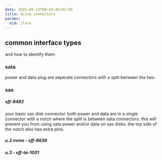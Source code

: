```yaml
---
date: 2025-09-13T00:43:46+02:00
title: drive connectors
params:
  eid: iface
---
```


## common interface types
and how to identify them

### sata

power and data plug are seperate connectors with a split between the two.

### sas 

##### sff-8482

your basic sas disk connector. both power and data are in a single connector with a notch where the split is between sata connectors. this will prevent you from using sata power and/or data on sas disks. the top side of the notch also has extra pins.


##### u.2 nvme - sff-8639



##### u.3 - sff-ta-1001
